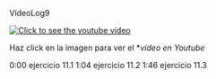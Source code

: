 VídeoLog9

[![Click to see the youtube video](https://img.youtube.com/vi/bsjvzHLFvpw/0.jpg)](https://www.youtube.com/watch?v=bsjvzHLFvpw&feature=youtu.be)

Haz click en la imagen para ver el **vídeo en Youtube*

0:00 ejercicio 11.1
1:04 ejercicio 11.2
1:46 ejercicio 11.3
